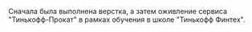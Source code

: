 Сначала была выполнена верстка, а затем оживление сервиса "Тинькофф-Прокат" в рамках обучения в школе "Тинькофф Финтех".
